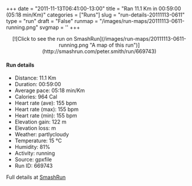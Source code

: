 +++
date = "2011-11-13T06:41:00-13:00"
title = "Ran 11.1 Km in 00:59:00 (05:18 min/Km)"
categories = ["Runs"]
slug = "run-details-20111113-0611"
type = "run"
draft = "False"
runmap = "/images/run-maps/20111113-0611-running.png"
svgmap = '<polyline points="93 12, 91 14, 91 16, 97 18, 97 22, 99 25, 97 27, 95 33, 95 35, 100 40, 100 46, 98 53, 97 60, 100 68, 97 74, 97 78, 93 88, 90 88, 58 81, 28 74, 21 72, 19 71, 14 65, 7 58, 2 53, 1 50, 0 42, 1 32, 19 30, 48 32, 55 31, 60 29, 79 14, 90 16, 93 12">'
+++



<!--more-->

<center>
[![Click to see the run on SmashRun](/images/run-maps/20111113-0611-running.png "A map of this run")](http://smashrun.com/peter.smith/run/669743)
</center>

#### Run details

* Distance: 11.1 Km
* Duration: 00:59:00
* Average pace: 05:18 min/Km
* Calories: 964 Cal
* Heart rate (ave): 155 bpm
* Heart rate (max): 155 bpm
* Heart rate (min): 155 bpm
* Elevation gain: 122 m
* Elevation loss:  m
* Weather: partlycloudy
* Temperature: 15 &deg;C
* Humidity: 81%
* Activity: running
* Source: gpxfile
* Run ID: 669743

Full details at [SmashRun](http://smashrun.com/peter.smith/run/669743)